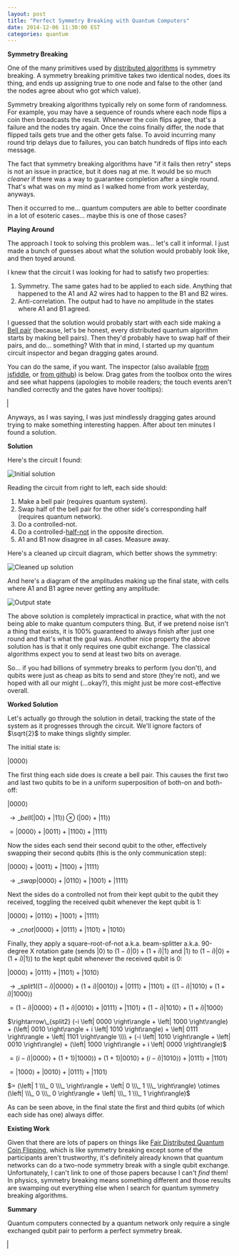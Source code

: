 ```yaml
---
layout: post
title: "Perfect Symmetry Breaking with Quantum Computers"
date: 2014-12-06 11:30:00 EST
categories: quantum
---
```


**Symmetry Breaking**

One of the many primitives used by [distributed algorithms](http://en.wikipedia.org/wiki/Distributed_algorithm) is symmetry breaking. A symmetry breaking primitive takes two identical nodes, does its thing, and ends up assigning true to one node and false to the other (and the nodes agree about who got which value).

Symmetry breaking algorithms typically rely on some form of randomness. For example, you may have a sequence of rounds where each node flips a coin then broadcasts the result. Whenever the coin flips agree, that's a failure and the nodes try again. Once the coins finally differ, the node that flipped tails gets true and the other gets false. To avoid incurring many round trip delays due to failures, you can batch hundreds of flips into each message.

The fact that symmetry breaking algorithms have "if it fails then retry" steps is not an issue in practice, but it does nag at me. It would be so much *cleaner* if there was a way to guarantee completion after a single round. That's what was on my mind as I walked home from work yesterday, anyways.

Then it occurred to me... quantum computers are able to better coordinate in a lot of esoteric cases... maybe this is one of those cases?

**Playing Around**

The approach I took to solving this problem was... let's call it informal. I just made a bunch of guesses about what the solution would probably look like, and then toyed around.

I knew that the circuit I was looking for had to satisfy two properties:

1. Symmetry. The same gates had to be applied to each side. Anything that happened to the A1 and A2 wires had to happen to the B1 and B2 wires.
2. Anti-correlation. The output had to have no amplitude in the states where A1 and B1 agreed.

I guessed that the solution would probably start with each side making a [Bell pair](http://en.wikipedia.org/wiki/Bell_state) (because, let's be honest, every distributed quantum algorithm starts by making bell pairs). Then they'd probably have to swap half of their pairs, and do... something? With that in mind, I started up my quantum circuit inspector and began dragging gates around.

You can do the same, if you want. The inspector (also available [from jsfiddle](http://jsfiddle.net/c4f5z73v/2/), or [from github](https://github.com/Strilanc/Quantum-Circuit-Inspector)) is below. Drag gates from the toolbox onto the wires and see what happens (apologies to mobile readers; the touch events aren't handled correctly and the gates have hover tooltips):

<canvas id="drawCanvas" width="800" height="550" style="border:1px solid #000000;"/>
<script src="/assets/2014-12-06-QuantumCircuitInspector_ConstantTimeSymmetryBreaking.js"></script>

Anyways, as I was saying, I was just mindlessly dragging gates around trying to make something interesting happen. After about ten minutes I found a solution.

**Solution**

Here's the circuit I found:

![Initial solution](http://i.imgur.com/SUuBsyk.png)

Reading the circuit from right to left, each side should:

1. Make a bell pair (requires quantum system).
2. Swap half of the bell pair for the other side's corresponding half (requires quantum network).
3. Do a controlled-not.
4. Do a controlled-[half-not](http://en.wikipedia.org/wiki/Beam_splitter) in the opposite direction.
5. A1 and B1 now disagree in all cases. Measure away.

Here's a cleaned up circuit diagram, which better shows the symmetry:

![Cleaned up solution](http://i.imgur.com/EOXIT0q.png)

And here's a diagram of the amplitudes making up the final state, with cells where A1 and B1 agree never getting any amplitude:

![Output state](http://i.imgur.com/msvTZDs.png)

The above solution is completely impractical in practice, what with the not being able to make quantum computers thing. But, if we pretend noise isn't a thing that exists, it is 100% guaranteed to always finish after just one round and that's what the goal was. Another nice property the above solution has is that it only requires one qubit exchange. The classical algorithms expect you to send at least two bits on average.

So... if you had billions of symmetry breaks to perform (you don't), and qubits were just as cheap as bits to send and store (they're not), and we hoped with all our might (...okay?), this might just be more cost-effective overall.

**Worked Solution**

Let's actually go through the solution in detail, tracking the state of the system as it progresses through the circuit. We'll ignore factors of $\sqrt{2}$ to make things slightly simpler.

The initial state is:

$\left| 0000 \right\rangle$

The first thing each side does is create a bell pair. This causes the first two and last two qubits to be in a uniform superposition of both-on and both-off:

$\left| 0000 \right\rangle$

$\rightarrow\_{bell} (\left| 00 \right\rangle + \left| 11 \right\rangle) \otimes (\left| 00 \right\rangle + \left| 11 \right\rangle)$

$= \left| 0000 \right\rangle + \left| 0011 \right\rangle + \left| 1100 \right\rangle + \left| 1111 \right\rangle$ 

Now the sides each send their second qubit to the other, effectively swapping their second qubits (this is the only communication step):

$\left| 0000 \right\rangle + \left| 0011 \right\rangle + \left| 1100 \right\rangle + \left| 1111 \right\rangle$

$\rightarrow\_{swap} \left| 0000 \right\rangle + \left| 0110 \right\rangle + \left| 1001 \right\rangle + \left| 1111 \right\rangle$ 

Next the sides do a controlled not from their kept qubit to the qubit they received, toggling the received qubit whenever the kept qubit is 1:

$\left| 0000 \right\rangle + \left| 0110 \right\rangle + \left| 1001 \right\rangle + \left| 1111 \right\rangle$ 

$\rightarrow\_{cnot} \left| 0000 \right\rangle + \left| 0111 \right\rangle + \left| 1101 \right\rangle + \left| 1010 \right\rangle$ 

Finally, they apply a square-root-of-not a.k.a. beam-splitter a.k.a. 90-degree X rotation gate (sends $\left| 0 \right\rangle$ to $(1-i) \left| 0 \right\rangle + (1+i) \left| 1 \right\rangle$ and $\left| 1 \right\rangle$ to $(1-i) \left| 0 \right\rangle + (1+i) \left| 1 \right\rangle$) to the kept qubit whenever the received qubit is 0:

$\left| 0000 \right\rangle + \left| 0111 \right\rangle + \left| 1101 \right\rangle + \left| 1010 \right\rangle$ 

$\rightarrow\_{split1} ((1-i) \left| 0000 \right\rangle + (1+i) \left| 0010 \right\rangle) + \left| 0111 \right\rangle + \left| 1101 \right\rangle + ((1-i) \left| 1010 \right\rangle + (1+i) \left| 1000 \right\rangle)$ 

$= (1-i) \left| 0000 \right\rangle + (1+i) \left| 0010 \right\rangle + \left| 0111 \right\rangle + \left| 1101 \right\rangle + (1-i) \left| 1010 \right\rangle + (1+i) \left| 1000 \right\rangle$ 

$\rightarrow\_{split2} (-i \left| 0000 \right\rangle + \left| 1000 \right\rangle) + (\left| 0010 \right\rangle + i \left| 1010 \right\rangle) + \left| 0111 \right\rangle + \left| 1101 \right\rangle \\\\ + (-i \left| 1010 \right\rangle + \left| 0010 \right\rangle) + (\left| 1000 \right\rangle + i \left| 0000 \right\rangle)$

$= (i-i) \left| 0000 \right\rangle + (1+1) \left| 1000 \right\rangle) + (1+1) \left| 0010 \right\rangle + (i-i) \left| 1010 \right\rangle) + \left| 0111 \right\rangle + \left| 1101 \right\rangle$

$= \left| 1000 \right\rangle + \left| 0010 \right\rangle + \left| 0111 \right\rangle + \left| 1101 \right\rangle$

$= (\left| 1 \\\_ 0 \\\_ \right\rangle + \left| 0 \\\_ 1 \\\_ \right\rangle) \otimes (\left| \\\_ 0 \\\_ 0 \right\rangle + \left| \\\_ 1 \\\_ 1 \right\rangle)$

As can be seen above, in the final state the first and third qubits (of which each side has one) always differ.

**Existing Work**

Given that there are lots of papers on things like [Fair Distributed Quantum Coin Flipping](http://arxiv.org/pdf/0904.3945v2.pdf), which is like symmetry breaking except some of the participants aren't trustworthy, it's definitely already known that quantum networks can do a two-node symmetry break with a single qubit exchange. Unfortunately, I can't link to one of those papers because I can't *find* them! In physics, symmetry breaking means something different and those results are swamping out everything else when I search for quantum symmetry breaking algorithms.

**Summary**

Quantum computers connected by a quantum network only require a single exchanged qubit pair to perform a perfect symmetry break.

